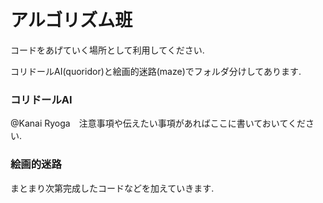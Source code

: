 # アルゴリズム班
コードをあげていく場所として利用してください.<p>
コリドールAI(quoridor)と絵画的迷路(maze)でフォルダ分けしてあります.<p>
### コリドールAI
@Kanai Ryoga　注意事項や伝えたい事項があればここに書いておいてください.
### 絵画的迷路
まとまり次第完成したコードなどを加えていきます.
